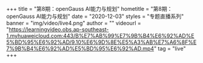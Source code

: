 +++
    title = "第8期：openGauss AI能力与规划"
    hometitle = "第8期：openGauss AI能力与规划"
    date = "2020-12-03"
    styles = "专题直播系列"
    banner = "img/video/live4.png"
    author = ""
    videourl = "https://learningvideo.obs.ap-southeast-1.myhuaweicloud.com:443/B%E7%AB%99%E7%9B%B4%E6%92%AD%E5%BD%95%E6%92%AD/9.10%E6%9D%8E%E5%A3%AB%E7%A6%8F%E7%9B%B4%E6%92%AD%E5%BD%95%E6%92%AD.mp4" 
    tag = "live"
+++